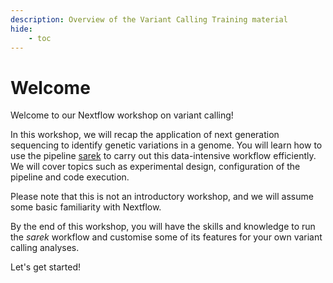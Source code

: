 ```yaml
---
description: Overview of the Variant Calling Training material
hide:
    - toc
---
```


# Welcome

Welcome to our Nextflow workshop on variant calling!

In this workshop, we will recap the application of next generation sequencing to identify genetic variations in a genome. You will learn how to use the pipeline [sarek](https://nf-co.re/sarek/3.3.2) to carry out this data-intensive workflow efficiently. We will cover topics such as experimental design, configuration of the pipeline and code execution.

Please note that this is not an introductory workshop, and we will assume some basic familiarity with Nextflow.

By the end of this workshop, you will have the skills and knowledge to run the _sarek_ workflow and customise some of its features for your own variant calling analyses.

Let's get started!
